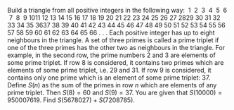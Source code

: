 Build a triangle from all positive integers in the following way:
 1
 2  3
 4  5  6
 7  8  9 1011 12 13 14 15
16 17 18 19 20 21
22 23 24 25 26 27 2829 30 31 32 33 34 35 3637 38 39 40 41 42 43 44 45
46 47 48 49 50 51 52 53 54 55
56 57 58 59 60 61 62 63 64 65 66
. . .
Each positive integer has up to eight neighbours in the triangle.
A set of three primes is called a prime triplet if one of the three primes has the other two as neighbours in the triangle.
For example, in the second row, the prime numbers $2$ and $3$ are elements of some prime triplet.
If row $8$ is considered, it contains two primes which are elements of some prime triplet, i.e. $29$ and $31$.
If row $9$ is considered, it contains only one prime which is an element of some prime triplet: $37$.
Define $S(n)$ as the sum of the primes in row $n$ which are elements of any prime triplet.
Then $S(8)=60$ and $S(9)=37$.
You are given that $S(10000)=950007619$.
Find $S(5678027) + S(7208785)$.